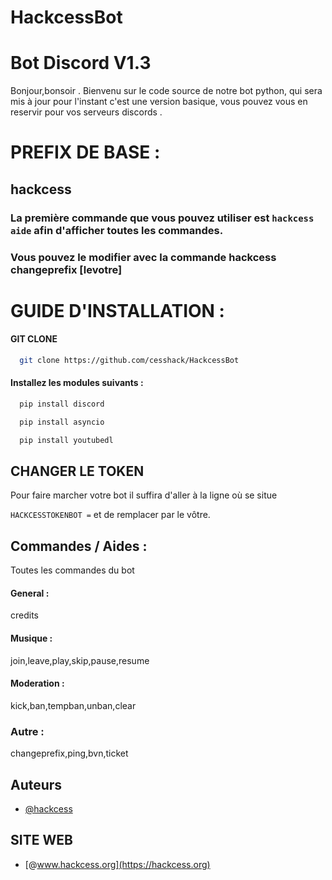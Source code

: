 # HackcessBot
# Bot Discord V1.3


Bonjour,bonsoir .
Bienvenu sur le code source de notre bot python,
qui sera mis à jour pour l'instant c'est une version basique,
vous pouvez vous en reservir pour vos serveurs discords . 

# PREFIX DE BASE :
## hackcess
### La première commande que vous pouvez utiliser est `hackcess aide` afin d'afficher toutes les commandes.
### Vous pouvez le modifier avec la commande hackcess changeprefix [levotre]

# GUIDE D'INSTALLATION : 

#### GIT CLONE

```bash
  git clone https://github.com/cesshack/HackcessBot
```

#### Installez les modules suivants :
```bash
  pip install discord
```
```bash 
  pip install asyncio
```
```bash
  pip install youtubedl
```
## CHANGER LE TOKEN

Pour faire marcher votre bot il suffira d'aller à la ligne où se situe

`HACKCESSTOKENBOT =` et de remplacer par le vôtre.

## Commandes / Aides :

Toutes les commandes du bot

#### General :
credits
#### Musique :
join,leave,play,skip,pause,resume
#### Moderation :
kick,ban,tempban,unban,clear
### Autre : 
changeprefix,ping,bvn,ticket


## Auteurs

- [@hackcess](https://github.com/cesshack)

## SITE WEB

- [@www.hackcess.org](https://hackcess.org)
